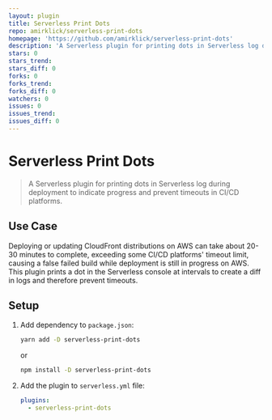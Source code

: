 ```yaml
---
layout: plugin
title: Serverless Print Dots
repo: amirklick/serverless-print-dots
homepage: 'https://github.com/amirklick/serverless-print-dots'
description: 'A Serverless plugin for printing dots in Serverless log during deployment to indicate progress and prevent timeouts in CI/CD platforms.'
stars: 0
stars_trend: 
stars_diff: 0
forks: 0
forks_trend: 
forks_diff: 0
watchers: 0
issues: 0
issues_trend: 
issues_diff: 0
---
```



# Serverless Print Dots

> A Serverless plugin for printing dots in Serverless log during deployment to indicate progress and prevent timeouts in CI/CD platforms.

## Use Case

Deploying or updating CloudFront distributions on AWS can take about 20-30 minutes to complete, exceeding some CI/CD platforms' timeout limit, causing a false failed build while deployment is still in progress on AWS. This plugin prints a dot in the Serverless console at intervals to create a diff in logs and therefore prevent timeouts.

## Setup

1. Add dependency to `package.json`:

    ```sh
    yarn add -D serverless-print-dots
    ```
    or
    ```sh
    npm install -D serverless-print-dots
    ```

2. Add the plugin to `serverless.yml` file:

    ```yaml
    plugins:
      - serverless-print-dots
    ```
